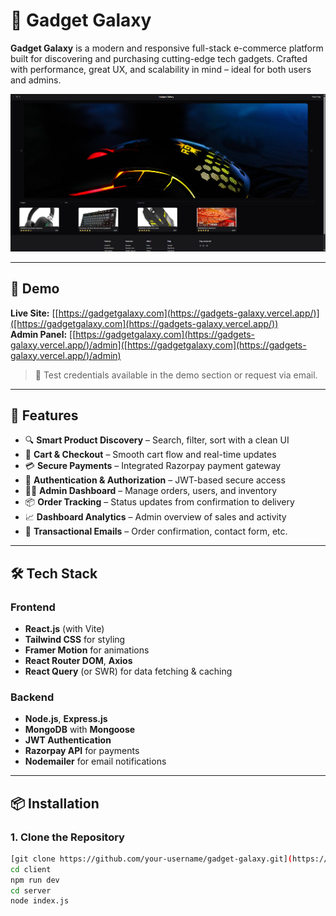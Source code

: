 # 🚀 Gadget Galaxy

**Gadget Galaxy** is a modern and responsive full-stack e-commerce platform built for discovering and purchasing cutting-edge tech gadgets. Crafted with performance, great UX, and scalability in mind – ideal for both users and admins.

![Gadget Galaxy Banner](client/images/GG_Banner.png)

---

## 🌟 Demo

**Live Site:** [[https://gadgetgalaxy.com](https://gadgets-galaxy.vercel.app/)]([https://gadgetgalaxy.com](https://gadgets-galaxy.vercel.app/))  
**Admin Panel:** [[https://gadgetgalaxy.com](https://gadgets-galaxy.vercel.app/)/admin]([https://gadgetgalaxy.com](https://gadgets-galaxy.vercel.app/)/admin)  
> 🧪 Test credentials available in the demo section or request via email.

---

## 🧠 Features

- 🔍 **Smart Product Discovery** – Search, filter, sort with a clean UI
- 🛒 **Cart & Checkout** – Smooth cart flow and real-time updates
- 💳 **Secure Payments** – Integrated Razorpay payment gateway
- 🔐 **Authentication & Authorization** – JWT-based secure access
- 🧑‍💼 **Admin Dashboard** – Manage orders, users, and inventory
- 📦 **Order Tracking** – Status updates from confirmation to delivery
- 📈 **Dashboard Analytics** – Admin overview of sales and activity
- 💌 **Transactional Emails** – Order confirmation, contact form, etc.

---

## 🛠️ Tech Stack

### Frontend

- **React.js** (with Vite)
- **Tailwind CSS** for styling
- **Framer Motion** for animations
- **React Router DOM**, **Axios**
- **React Query** (or SWR) for data fetching & caching

### Backend

- **Node.js**, **Express.js**
- **MongoDB** with **Mongoose**
- **JWT Authentication**
- **Razorpay API** for payments
- **Nodemailer** for email notifications

---

## 📦 Installation

### 1. Clone the Repository

```bash
[git clone https://github.com/your-username/gadget-galaxy.git](https://github.com/MayankSharma1313/Gadgets-Galaxy.git)
cd client
npm run dev
cd server
node index.js
